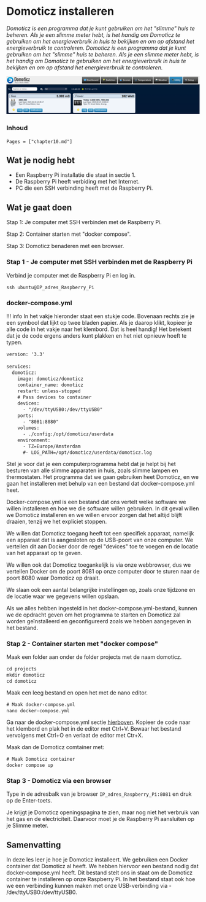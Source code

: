 # Domoticz installeren

*Domoticz is een programma dat je kunt gebruiken om het "slimme" huis te beheren. Als je een slimme meter hebt, is het handig om Domoticz te gebruiken om het energieverbruik in huis te bekijken en om op afstand het energieverbruik te controleren. Domoticz is een programma dat je kunt gebruiken om het "slimme" huis te beheren. Als je een slimme meter hebt, is het handig om Domoticz te gebruiken om het energieverbruik in huis te bekijken en om op afstand het energieverbruik te controleren.*

![fig_10_1](assets/fig_10_1.png)

### Inhoud

```@contents
Pages = ["chapter10.md"]
```

## Wat je nodig hebt

- Een Raspberry Pi installatie die staat in sectie 1.
- De Raspberry Pi heeft verbiding met het Internet.
- PC die een SSH verbinding heeft met de Raspberry Pi.

## Wat je gaat doen

Stap 1: Je computer met SSH verbinden met de Raspberry Pi.

Stap 2: Container starten met "docker compose".

Stap 3: Domoticz benaderen met een browser.

### Stap 1 - Je computer met SSH verbinden met de Raspberry Pi

Verbind je computer met de Raspberry Pi en log in.

```
ssh ubuntu@IP_adres_Raspberry_Pi
```

### docker-compose.yml

!!! info
    In het vakje hieronder staat een stukje code. Bovenaan rechts zie je een symbool dat lijkt op twee bladen papier. Als je daarop klikt, kopieer je alle code in het vakje naar het klembord. Dat is heel handig! Het betekent dat je de code ergens anders kunt plakken en het niet opnieuw hoeft te typen.
```
version: '3.3'

services:
  domoticz:
    image: domoticz/domoticz
    container_name: domoticz
    restart: unless-stopped
    # Pass devices to container
    devices:
      - "/dev/ttyUSB0:/dev/ttyUSB0"
    ports:
      - "8081:8080"
    volumes:
      - ./config:/opt/domoticz/userdata
    environment:
      - TZ=Europe/Amsterdam
      #- LOG_PATH=/opt/domoticz/userdata/domoticz.log
```

Stel je voor dat je een computerprogramma hebt dat je helpt bij het besturen van alle slimme apparaten in huis, zoals slimme lampen en thermostaten. Het programma dat we gaan gebruiken heet Domoticz, en we gaan het installeren met behulp van een bestand dat docker-compose.yml heet.

Docker-compose.yml is een bestand dat ons vertelt welke software we willen installeren en hoe we die software willen gebruiken. In dit geval willen we Domoticz installeren en we willen ervoor zorgen dat het altijd blijft draaien, tenzij we het expliciet stoppen.

We willen dat Domoticz toegang heeft tot een specifiek apparaat, namelijk een apparaat dat is aangesloten op de USB-poort van onze computer. We vertellen dit aan Docker door de regel "devices" toe te voegen en de locatie van het apparaat op te geven.

We willen ook dat Domoticz toegankelijk is via onze webbrowser, dus we vertellen Docker om de poort 8081 op onze computer door te sturen naar de poort 8080 waar Domoticz op draait.

We slaan ook een aantal belangrijke instellingen op, zoals onze tijdzone en de locatie waar we gegevens willen opslaan.

Als we alles hebben ingesteld in het docker-compose.yml-bestand, kunnen we de opdracht geven om het programma te starten en Domoticz zal worden geïnstalleerd en geconfigureerd zoals we hebben aangegeven in het bestand.

### Stap 2 - Container starten met "docker compose"

Maak een folder aan onder de folder projects met de naam domoticz.

```
cd projects
mkdir domoticz
cd domoticz
```

Maak een leeg bestand en open het met de nano editor.

```
# Maak docker-compose.yml
nano docker-compose.yml
```

Ga naar de docker-compose.yml sectie [hierboven](#docker-compose.yml). Kopieer de code naar het klembord en plak het in de editor met Ctrl+V. Bewaar het bestand vervolgens met Ctrl+O en verlaat de editor met Ctr+X.

Maak dan de Domoticz comtainer met:

```
# Maak Domoticz container
docker compose up
```

### Stap 3 - Domoticz via een browser

Type in de adresbalk van je browser `IP_adres_Raspberry_Pi:8081` en druk op de Enter-toets.

Je krijgt je Domoticz openingspagina te zien, maar nog niet het verbruik van het gas en de electriciteit. Daarvoor moet je de Raspberry Pi aansluiten op je Slimme meter.

## Samenvatting

In deze les leer je hoe je Domoticz installeert. We gebruiken een Docker container dat Domoticz al heeft. We hebben hiervoor een bestand nodig dat docker-compose.yml heeft. Dit bestand stelt ons in staat om de Domoticz container te installeren op onze Raspberry Pi. In het bestand staat ook hoe we een verbinding kunnen maken met onze USB-verbinding via - /dev/ttyUSB0:/dev/ttyUSB0.